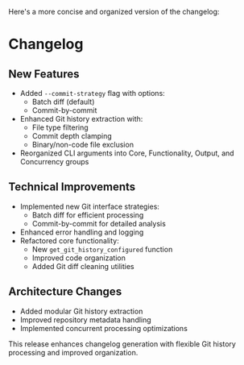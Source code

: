 Here's a more concise and organized version of the changelog:

# Changelog

## New Features
- Added `--commit-strategy` flag with options:
  - Batch diff (default)
  - Commit-by-commit
- Enhanced Git history extraction with:
  - File type filtering
  - Commit depth clamping
  - Binary/non-code file exclusion
- Reorganized CLI arguments into Core, Functionality, Output, and Concurrency groups

## Technical Improvements
- Implemented new Git interface strategies:
  - Batch diff for efficient processing
  - Commit-by-commit for detailed analysis
- Enhanced error handling and logging
- Refactored core functionality:
  - New `get_git_history_configured` function
  - Improved code organization
  - Added Git diff cleaning utilities

## Architecture Changes
- Added modular Git history extraction
- Improved repository metadata handling
- Implemented concurrent processing optimizations

This release enhances changelog generation with flexible Git history processing and improved organization.